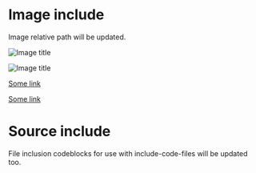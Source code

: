 # Image include

Image relative path will be updated.

![Image title](someimage.png)

![Image title](https://example.com/someimage.png)

[Some link](someimage.png)

[Some link](https://example.com/someimage.png)

# Source include

File inclusion codeblocks for use with include-code-files will be
updated too.

```{.c include=somecode.c}
```

